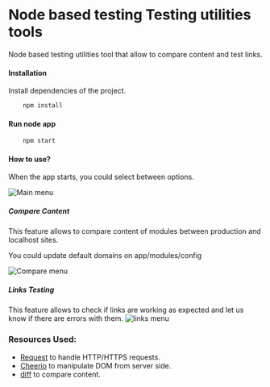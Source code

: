 # Node based testing Testing utilities tools

Node based testing utilities tool that allow to compare content and test links. 

#### Installation

Install dependencies of the project.

```sh
	npm install
```

#### Run node app

```sh
	npm start
```

#### How to use?

When the app starts, you could select between options.

![Main menu](http://i.imgur.com/GFxPwoh.png)

##### Compare Content

This feature allows to compare content of modules between production and localhost sites.
 

You could update default domains on app/modules/config 


 
![Compare menu](http://i.imgur.com/AUgDIa3.png)

##### Links Testing
This feature allows to check if links are working as expected and let us know if there are errors with them.
![links menu](http://i.imgur.com/qIwwuo3.png)

### Resources Used:

 * [Request](https://github.com/request/request) to handle HTTP/HTTPS requests.
 * [Cheerio](https://cheerio.js.org/) to manipulate DOM from server side.
 * [diff](https://github.com/kpdecker/jsdiff) to compare content.